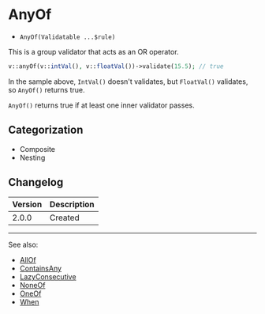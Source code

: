 # AnyOf

- `AnyOf(Validatable ...$rule)`

This is a group validator that acts as an OR operator.

```php
v::anyOf(v::intVal(), v::floatVal())->validate(15.5); // true
```

In the sample above, `IntVal()` doesn't validates, but `FloatVal()` validates,
so `AnyOf()` returns true.

`AnyOf()` returns true if at least one inner validator passes.

## Categorization

- Composite
- Nesting

## Changelog

Version | Description
--------|-------------
  2.0.0 | Created

***
See also:

- [AllOf](AllOf.md)
- [ContainsAny](ContainsAny.md)
- [LazyConsecutive](LazyConsecutive.md)
- [NoneOf](NoneOf.md)
- [OneOf](OneOf.md)
- [When](When.md)
